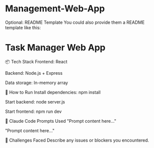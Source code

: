 # Management-Web-App
Optional: README Template
You could also provide them a README template like this:

# Task Manager Web App

📦 Tech Stack
Frontend: React

Backend: Node.js + Express

Data storage: In-memory array

📖 How to Run
Install dependencies:
npm install

Start backend:
node server.js

Start frontend:
npm run dev

🤖 Claude Code Prompts Used
"Prompt content here…"

"Prompt content here…"

🚧 Challenges Faced
Describe any issues or blockers you encountered.